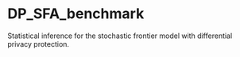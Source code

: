 # DP_SFA_benchmark
Statistical inference for the stochastic frontier model with differential privacy protection.
